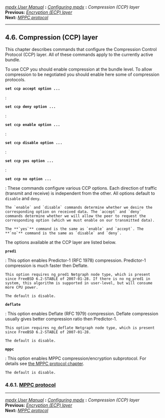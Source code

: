 [*mpdx User Manual*](README.md) **:** [*Configuring mpdx*](mpd17.md)
**:** *Compression (CCP) layer*\
**Previous:** [*Encryption (ECP) layer*](mpd23.md)\
**Next:** [*MPPC protocol*](mpd25.md)

------------------------------------------------------------------------

## 4.6. Compression (CCP) layer

This chapter describes commands that configure the Compression Control
Protocol (CCP) layer. All of these commands apply to the currently
active bundle.

To use CCP you should enable compression at the bundle level. To allow
compression to be negotiated you should enable here some of compression
protocols.

**`set ccp accept option ... `**

:   

**`set ccp deny option ... `**

:   

**`set ccp enable option ... `**

:   

**`set ccp disable option ... `**

:   

**`set ccp yes option ... `**

:   

**`set ccp no option ... `**

:   These commands configure various CCP options. Each direction of
    traffic (transmit and receive) is independent from the other. All
    options default to `disable` and `deny`.

    The `enable` and `disable` commands determine whether we desire the
    corresponding option on received data. The `accept` and `deny`
    commands determine whether we will allow the peer to request the
    corresponding option (which we must enable on our transmitted data).

    The **`yes`** command is the same as `enable` and `accept`. The
    **`no`** command is the same as `disable` and `deny`.

The options available at the CCP layer are listed below.

**`pred1`**

:   This option enables Predictor-1 (RFC 1978) compression. Predictor-1
    compression is much faster then Deflate.

    This option requires ng_pred1 Netgraph node type, which is present
    since FreeBSD 6.2-STABLE of 2007-01-28. If there is no ng_pred1 in
    system, this algorithm is supported in user-level, but will consume
    more CPU power.

    The default is disable.

**`deflate`**

:   This option enables Deflate (RFC 1979) compression. Deflate
    compression usually gives better compression ratio then Predictor-1.

    This option requires ng_deflate Netgraph node type, which is present
    since FreeBSD 6.2-STABLE of 2007-01-28.

    The default is disable.

**`mppc`**

:   This option enables MPPC compression/encryption subprotocol. For
    details see [the MPPC protocol chapter](mpd25.md#mppc).

    The default is disable.

### 4.6.1. [MPPC protocol](mpd25.md#25)

------------------------------------------------------------------------

[*mpdx User Manual*](README.md) **:** [*Configuring mpdx*](mpd17.md)
**:** *Compression (CCP) layer*\
**Previous:** [*Encryption (ECP) layer*](mpd23.md)\
**Next:** [*MPPC protocol*](mpd25.md)
